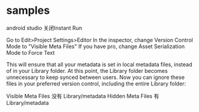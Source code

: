 # samples
android studio 关闭Instant Run

Go to Edit>Project Settings>Editor
In the inspector, change Version Control Mode to "Visible Meta Files"
If you have pro, change Asset Serialization Mode to Force Text

This will ensure that all your metadata is set in local metadata files, instead of in your Library folder. 
At this point, the Library folder becomes unnecessary to keep synced between users.
Now you can ignore these files in your preferred version control, including the entire Library folder:

Visible Meta Files 没有 Library/metadata
Hidden Meta Files 有 Library/metadata